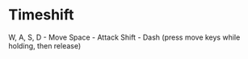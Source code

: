# Timeshift
W, A, S, D - Move
Space - Attack
Shift - Dash (press move keys while holding, then release)
